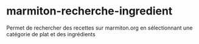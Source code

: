# marmiton-recherche-ingredient
Permet de rechercher des recettes sur marmiton.org en sélectionnant une catégorie de plat et des ingrédients
